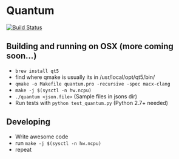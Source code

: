 # Quantum

[![Build Status](https://travis-ci.org/trost-lang/quantum.svg?branch=master)](https://travis-ci.org/trost-lang/quantum)

## Building and running on OSX (more coming soon...)
- ``` brew install qt5 ```
- find where qmake is usually its in /usr/local/opt/qt5/bin/
- ``` qmake -o Makefile quantum.pro -recursive -spec macx-clang ```
- ``` make -j $(sysctl -n hw.ncpu) ```
- ``` ./quantum <json.file> ``` (Sample files in jsons dir)
- Run tests with ``` python test_quantum.py ``` (Python 2.7+ needed)

## Developing
- Write awesome code
- run ``` make -j $(sysctl -n hw.ncpu) ```
- repeat

